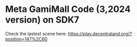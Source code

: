# Meta GamiMall Code (3,2024 version) on SDK7

Check the lastest scene here:
https://play.decentraland.org/?position=147%2C60
